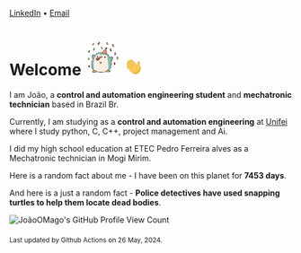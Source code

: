 [LinkedIn](https://www.linkedin.com/in/joão-pedro-gozzoli-b95641301/) &bull;
[Email](joaopedrogozzoli@gmail.com)

# Welcome <img src="happy.gif" height="64px" /> <img src="wave.gif" height="32px" />

I am João, a  **control and automation engineering student** and **mechatronic technician** based in Brazil Br.

Currently, I am studying as a **control and automation engineering** at [Unifei](https://unifei.edu.br) where I study python, C, C++, project management and Ai.

I did my high school education at ETEC Pedro Ferreira alves as a Mechatronic technician in Mogi Mirim.

Here is a random fact about me - I have been on this planet for **7453 days**.

And here is a just a random fact -  **Police detectives have used snapping turtles to help them locate dead bodies**.

![JoãoOMago's GitHub Profile View Count](https://komarev.com/ghpvc/?username=JoaoOMago)

<sub>Last updated by Github Actions on 26 May, 2024.</sub>
